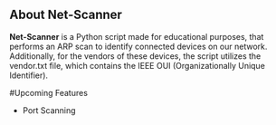 ## About Net-Scanner

**Net-Scanner** is a Python script made for educational purposes, that performs an ARP scan to identify connected devices on our network. Additionally, for the vendors of these devices, the script utilizes the vendor.txt file, which contains the IEEE OUI (Organizationally Unique Identifier).

#Upcoming Features
- Port Scanning
  










